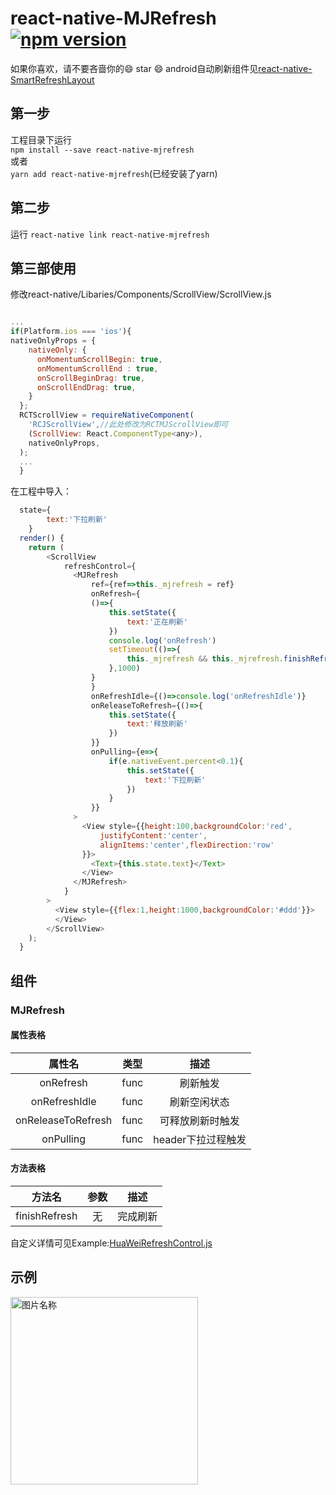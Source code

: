 # react-native-MJRefresh[![npm version](https://badge.fury.io/js/react-native-mjrefresh.svg)](https://badge.fury.io/js/react-native-mjrefresh)
如果你喜欢，请不要吝啬你的:smile: star :smile:
android自动刷新组件见[react-native-SmartRefreshLayout](https://github.com/react-native-studio/react-native-SmartRefreshLayout)
## 第一步
工程目录下运行<br> `npm install --save react-native-mjrefresh`<br> 或者<br> `yarn add react-native-mjrefresh`(已经安装了yarn)
## 第二步
运行 `react-native link react-native-mjrefresh`
## 第三部使用
修改react-native/Libaries/Components/ScrollView/ScrollView.js
```js

...
if(Platform.ios === 'ios'){
nativeOnlyProps = {
    nativeOnly: {
      onMomentumScrollBegin: true,
      onMomentumScrollEnd : true,
      onScrollBeginDrag: true,
      onScrollEndDrag: true,
    }
  };
  RCTScrollView = requireNativeComponent(
    'RCJScrollView',//此处修改为RCTMJScrollView即可
    (ScrollView: React.ComponentType<any>),
    nativeOnlyProps,
  );
  ...
  }

```
在工程中导入：
```js
  state={
        text:'下拉刷新'
    }
  render() {
    return (
        <ScrollView
            refreshControl={
              <MJRefresh
                  ref={ref=>this._mjrefresh = ref}
                  onRefresh={
                  ()=>{
                      this.setState({
                          text:'正在刷新'
                      })
                      console.log('onRefresh')
                      setTimeout(()=>{
                          this._mjrefresh && this._mjrefresh.finishRefresh();
                      },1000)
                  }
                  }
                  onRefreshIdle={()=>console.log('onRefreshIdle')}
                  onReleaseToRefresh={()=>{
                      this.setState({
                          text:'释放刷新'
                      })
                  }}
                  onPulling={e=>{
                      if(e.nativeEvent.percent<0.1){
                          this.setState({
                              text:'下拉刷新'
                          })
                      }
                  }}
              >
                <View style={{height:100,backgroundColor:'red',
                    justifyContent:'center',
                    alignItems:'center',flexDirection:'row'
                }}>
                  <Text>{this.state.text}</Text>
                </View>
              </MJRefresh>
            }
        >
          <View style={{flex:1,height:1000,backgroundColor:'#ddd'}}>
          </View>
        </ScrollView>
    );
  }
```
## 组件
### MJRefresh
#### 属性表格
|属性名|类型|描述|
|:---:|:---:|:---:|
|onRefresh|func|刷新触发|
|onRefreshIdle|func|刷新空闲状态|
|onReleaseToRefresh|func|可释放刷新时触发|
|onPulling|func|header下拉过程触发|

#### 方法表格
|方法名|参数|描述|
|:---:|:---:|:---:|
|finishRefresh|无|完成刷新|

自定义详情可见Example:[HuaWeiRefreshControl.js](https://github.com/react-native-studio/react-native-MJRefresh/blob/master/Example/HuaWeiRefreshControl.js)

## 示例
<img src="https://github.com/react-native-studio/react-native-MJRefresh/blob/master/screen_shot.gif" width = "300"  alt="图片名称" align=center />
